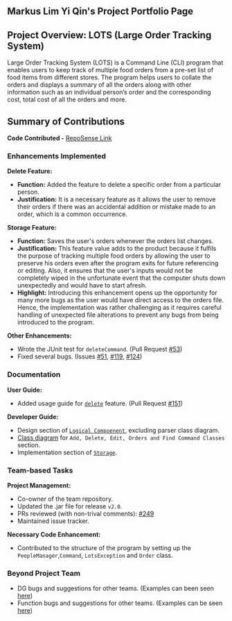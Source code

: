 ## Markus Lim Yi Qin's Project Portfolio Page
## Project Overview: LOTS (Large Order Tracking System)
Large Order Tracking System (LOTS) is a Command Line (CLI) program that enables users to keep track of multiple food orders from a pre-set list of food items from different stores. The program helps users to collate the orders and displays a summary of all the orders along with other information such as an individual person’s order and the corresponding cost, total cost of all the orders and more.
## Summary of Contributions
**Code Contributed -** [RepoSense Link](https://nus-cs2113-ay2122s1.github.io/tp-dashboard/?search=&sort=groupTitle&sortWithin=title&timeframe=commit&mergegroup=&groupSelect=groupByRepos&breakdown=true&checkedFileTypes=docs~functional-code~test-code~other&since=2021-09-25&tabOpen=true&tabType=authorship&tabAuthor=markuslyq&tabRepo=AY2122S1-CS2113-T13-2%2Ftp%5Bmaster%5D&authorshipIsMergeGroup=false&authorshipFileTypes=docs~functional-code~test-code&authorshipIsBinaryFileTypeChecked=false)  
### Enhancements Implemented  
**Delete Feature:**
* **Function:** Added the feature to delete a specific order from a particular person.
* **Justification:** It is a necessary feature as it allows the user to remove their orders if there was an accidental addition or mistake made to an order, which is a common occurrence.  

**Storage Feature:**
* **Function:** Saves the user's orders whenever the orders list changes.
* **Justification:** This feature value adds to the product because it fulfils the purpose of tracking multiple food orders by allowing the user to preserve his orders even after the program exits for future referencing or editing. Also, it ensures that the user's inputs would not be completely wiped in the unfortunate event that the computer shuts down unexpectedly and would have to start afresh. 
* **Highlight:** Introducing this enhancement opens up the opportunity for many more bugs as the user would have direct access to the orders file. Hence, the implementation was rather challenging as it requires careful handling of unexpected file alterations to prevent any bugs from being introduced to the program. 

**Other Enhancements:**
* Wrote the JUnit test for `deleteCommand`. (Pull Request [#53](https://github.com/AY2122S1-CS2113-T13-2/tp/pull/53))
* Fixed several bugs. (Issues [#51](https://github.com/AY2122S1-CS2113-T13-2/tp/issues/51), [#119](https://github.com/AY2122S1-CS2113-T13-2/tp/issues/119), [#124](https://github.com/AY2122S1-CS2113-T13-2/tp/issues/124))

### Documentation   
**User Guide:**
  * Added usage guide for [`delete`](https://ay2122s1-cs2113-t13-2.github.io/tp/UserGuide.html#deleting-orders-delete) feature. (Pull Request [#151](https://github.com/AY2122S1-CS2113-T13-2/tp/pull/151))

**Developer Guide:**
  * Design section of [`Logical Compoenent`](https://ay2122s1-cs2113-t13-2.github.io/tp/DeveloperGuide.html#logical-component), excluding parser class diagram. 
  * [Class diagram](https://raw.githubusercontent.com/AY2122S1-CS2113-T13-2/tp/master/UMLdiagrams/LogicalComponentDiagrams/OverallClassDiagram.jpg) for `Add, Delete, Edit, Orders and Find Command Classes` section.
  * Implementation section of [`Storage`](https://ay2122s1-cs2113-t13-2.github.io/tp/DeveloperGuide.html#storage).

### Team-based Tasks  
**Project Management:**
* Co-owner of the team repository.
* Updated the .jar file for release `v2.0`.
* PRs reviewed (with non-trival comments): [#249](https://github.com/AY2122S1-CS2113-T13-2/tp/pull/249) 
* Maintained issue tracker.

**Necessary Code Enhancement:** 
* Contributed to the structure of the program by setting up the `PeopleManager`,`Command`, `LotsException` and `Order` class.

### Beyond Project Team
* DG bugs and suggestions for other teams. (Examples can been seen [here](https://github.com/nus-cs2113-AY2122S1/tp/pull/41#pullrequestreview-791380202))
* Function bugs and suggestions for other teams. (Examples can be seen [here](https://github.com/markuslyq/ped/issues))
